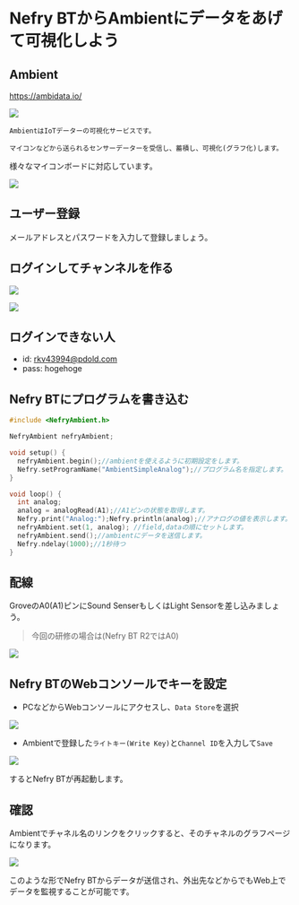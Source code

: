 # Nefry BTからAmbientにデータをあげて可視化しよう

## Ambient

https://ambidata.io/

![](https://i.gyazo.com/0627e9980becca68b8d74c018f14eac0.png)

```
AmbientはIoTデーターの可視化サービスです。

マイコンなどから送られるセンサーデーターを受信し、蓄積し、可視化(グラフ化)します。
```

様々なマイコンボードに対応しています。

![](https://ambidata.io/wp/wp-content/uploads/2016/08/chart2.jpg)

## ユーザー登録

メールアドレスとパスワードを入力して登録しましょう。

## ログインしてチャンネルを作る

![](https://i.gyazo.com/d88631e273d2ebb8312d0a313077dbc4.png)

![](https://i.gyazo.com/ec26b7309bf4d0472f863f3740f6703e.png)

## ログインできない人

* id: rkv43994@pdold.com
* pass: hogehoge

## Nefry BTにプログラムを書き込む

```4.1.ino
#include <NefryAmbient.h>

NefryAmbient nefryAmbient;

void setup() {
  nefryAmbient.begin();//ambientを使えるように初期設定をします。
  Nefry.setProgramName("AmbientSimpleAnalog");//プログラム名を指定します。
}

void loop() {
  int analog;
  analog = analogRead(A1);//A1ピンの状態を取得します。
  Nefry.print("Analog:");Nefry.println(analog);//アナログの値を表示します。
  nefryAmbient.set(1, analog); //field,dataの順にセットします。
  nefryAmbient.send();//ambientにデータを送信します。
  Nefry.ndelay(1000);//1秒待つ
}
```

## 配線

GroveのA0(A1)ピンにSound SenserもしくはLight Sensorを差し込みましょう。

> 今回の研修の場合は(Nefry BT R2ではA0)

![](https://i.gyazo.com/c67a34a72d8b01b1f3b6b2797c08737d.jpg)

## Nefry BTのWebコンソールでキーを設定

* PCなどからWebコンソールにアクセスし、`Data Store`を選択

![](https://i.gyazo.com/d7499928a193e688742d58dbf4cec1b3.png)


* Ambientで登録した`ライトキー(Write Key)`と`Channel ID`を入力して`Save`

![](https://i.gyazo.com/2f063d19b534feb4089b7c4027e81a5d.png)

するとNefry BTが再起動します。

## 確認

Ambientでチャネル名のリンクをクリックすると、そのチャネルのグラフページになります。

![](https://i.gyazo.com/4bde98b6cdf3ebebe2f9ed9580f35461.gif)

このような形でNefry BTからデータが送信され、外出先などからでもWeb上でデータを監視することが可能です。